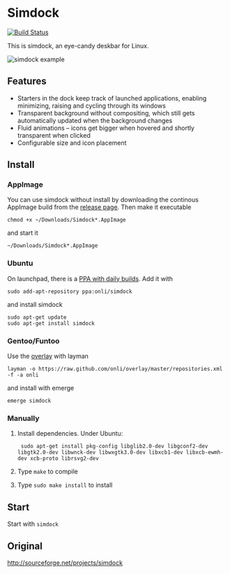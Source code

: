 # Simdock
[![Build Status](https://travis-ci.com/onli/simdock.svg?branch=master)](https://travis-ci.com/onli/simdock)

This is simdock, an eye-candy deskbar for Linux.

![simdock example](https://lh5.googleusercontent.com/-2a1A0WrrDzo/ThWuhAmT7OI/AAAAAAAABtI/5KGx3Ev2ErY/s800/simdock.jpg)

## Features

 * Starters in the dock keep track of launched applications, enabling minimizing, raising and cycling through its windows
 * Transparent background without compositing, which still gets automatically updated when the background changes
 * Fluid animations – icons get bigger when hovered and shortly transparent when clicked
 * Configurable size and icon placement

## Install

### AppImage

You can use simdock without install by downloading the continous AppImage build from the [release page](https://github.com/onli/simdock/releases). Then make it executable

    chmod +x ~/Downloads/Simdock*.AppImage
    
and start it

    ~/Downloads/Simdock*.AppImage

### Ubuntu

On launchpad, there is a [PPA with daily builds](https://launchpad.net/~onli/+archive/simdock). Add it with

    sudo add-apt-repository ppa:onli/simdock

and install simdock

    sudo apt-get update
    sudo apt-get install simdock
    
### Gentoo/Funtoo

Use the [overlay](https://github.com/onli/overlay ) with layman

    layman -o https://raw.github.com/onli/overlay/master/repositories.xml -f -a onli
    
and install with emerge

    emerge simdock


### Manually

1. Install dependencies. Under Ubuntu:

        sudo apt-get install pkg-config libglib2.0-dev libgconf2-dev libgtk2.0-dev libwnck-dev libwxgtk3.0-dev libxcb1-dev libxcb-ewmh-dev xcb-proto librsvg2-dev

1. Type `make` to compile
1. Type `sudo make install` to install

## Start

Start with `simdock`


## Original ##
http://sourceforge.net/projects/simdock
